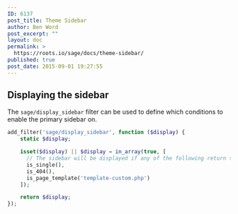 ```yaml
---
ID: 6137
post_title: Theme Sidebar
author: Ben Word
post_excerpt: ""
layout: doc
permalink: >
  https://roots.io/sage/docs/theme-sidebar/
published: true
post_date: 2015-09-01 19:27:55
---
```

## Displaying the sidebar

The `sage/display_sidebar` filter can be used to define which conditions to enable the primary sidebar on.

```php
add_filter('sage/display_sidebar', function ($display) {
    static $display;

    isset($display) || $display = in_array(true, [
      // The sidebar will be displayed if any of the following return true
      is_single(),
      is_404(),
      is_page_template('template-custom.php')
    ]);

    return $display;
});
```
